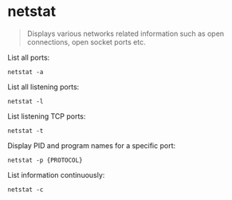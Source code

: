 netstat
=======

> Displays various networks related information such as open connections, open socket ports etc.

List all ports:

    netstat -a

List all listening ports:

    netstat -l

List listening TCP ports:

    netstat -t

Display PID and program names for a specific port:

    netstat -p {PROTOCOL}

List information continuously:

    netstat -c
